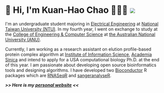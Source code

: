 # 👋 Hi, I'm Kuan-Hao Chao 🧑🏻‍💻 <img src="https://kuanhao-chao.github.io/Kuanhao-Chao/kuanhao_chao.png">

I'm an undergraduate student majoring in [Electrical Engineering](https://web.ee.ntu.edu.tw/eng/index.php) at [National Taiwan University (NTU)](https://www.ntu.edu.tw/english/index.html). In my fourth year, I went on exchange to study at the [College of Engineering & Computer Science](https://cecs.anu.edu.au) at [the Australian National University (ANU)](https://www.anu.edu.au).

 Currently, I am working as a research assistant on elution profile-based protein complex algorithm at
[Institute of Information Science](https://www.iis.sinica.edu.tw), [Academia Sinica](https://www.sinica.edu.tw/en) and intend to apply for a USA computational biology Ph.D. at the end of this year. I am passionate about developing open source bioinformatics tools and designing algorithms. I have developed two [Bioconductor](https://www.bioconductor.org/) R packages which are [RNASeqR](https://ieeexplore.ieee.org/document/8918337) and [sangeranalyseR](https://doi.org/10.1101/2020.05.18.102459).

***>> Here is my [personal website](https://kuanhao-chao.github.io) <<***
